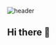 ![header](https://capsule-render.vercel.app/api?type=waving&color=87CEEB,1E90FF&height=200&section=header&text=Welcome%20to%20my%20GitHub&fontSize=40&fontColor=ffffff&animation=fadeIn&timestamp=20250708)
## Hi there 👋

<!--
**Kimsanghyeon06/Kimsanghyeon06** is a ✨ _special_ ✨ repository because its `README.md` (this file) appears on your GitHub profile.

Here are some ideas to get you started:

- 🔭 I’m currently working on ...
- 🌱 I’m currently learning ...
- 👯 I’m looking to collaborate on ...
- 🤔 I’m looking for help with ...
- 💬 Ask me about ...
- 📫 How to reach me: ...
- 😄 Pronouns: ...
- ⚡ Fun fact: ...
-->
